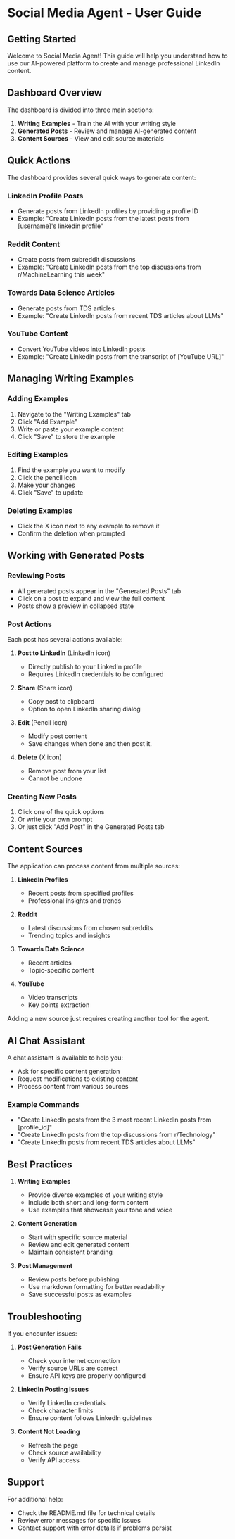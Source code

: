 # Social Media Agent - User Guide

## Getting Started

Welcome to Social Media Agent! This guide will help you understand how to use our AI-powered platform to create and manage professional LinkedIn content.

## Dashboard Overview

The dashboard is divided into three main sections:

1. **Writing Examples** - Train the AI with your writing style
2. **Generated Posts** - Review and manage AI-generated content
3. **Content Sources** - View and edit source materials

## Quick Actions

The dashboard provides several quick ways to generate content:

### LinkedIn Profile Posts
- Generate posts from LinkedIn profiles by providing a profile ID
- Example: "Create LinkedIn posts from the latest posts from [username]'s linkedin profile"

### Reddit Content
- Create posts from subreddit discussions
- Example: "Create LinkedIn posts from the top discussions from r/MachineLearning this week"

### Towards Data Science Articles
- Generate posts from TDS articles
- Example: "Create LinkedIn posts from recent TDS articles about LLMs"

### YouTube Content
- Convert YouTube videos into LinkedIn posts
- Example: "Create LinkedIn posts from the transcript of [YouTube URL]"

## Managing Writing Examples

### Adding Examples
1. Navigate to the "Writing Examples" tab
2. Click "Add Example"
3. Write or paste your example content
4. Click "Save" to store the example

### Editing Examples
1. Find the example you want to modify
2. Click the pencil icon
3. Make your changes
4. Click "Save" to update

### Deleting Examples
- Click the X icon next to any example to remove it
- Confirm the deletion when prompted

## Working with Generated Posts

### Reviewing Posts
- All generated posts appear in the "Generated Posts" tab
- Click on a post to expand and view the full content
- Posts show a preview in collapsed state

### Post Actions
Each post has several actions available:

1. **Post to LinkedIn** (LinkedIn icon)
   - Directly publish to your LinkedIn profile
   - Requires LinkedIn credentials to be configured

2. **Share** (Share icon)
   - Copy post to clipboard
   - Option to open LinkedIn sharing dialog

3. **Edit** (Pencil icon)
   - Modify post content
   - Save changes when done and then post it.

4. **Delete** (X icon)
   - Remove post from your list
   - Cannot be undone

### Creating New Posts
1. Click  one of the quick options 
2. Or write your own prompt 
3. Or just click "Add Post" in the Generated Posts tab

## Content Sources

The application can process content from multiple sources:

1. **LinkedIn Profiles**
   - Recent posts from specified profiles
   - Professional insights and trends

2. **Reddit**
   - Latest discussions from chosen subreddits
   - Trending topics and insights

3. **Towards Data Science**
   - Recent articles
   - Topic-specific content

4. **YouTube**
   - Video transcripts
   - Key points extraction

Adding a new source just requires creating another tool for the agent.

## AI Chat Assistant

A chat assistant is available to help you:
- Ask for specific content generation
- Request modifications to existing content
- Process content from various sources

### Example Commands
- "Create LinkedIn posts from the 3 most recent LinkedIn posts from [profile_id]"
- "Create LinkedIn posts from the top discussions from r/Technology"
- "Create LinkedIn posts from recent TDS articles about LLMs"

## Best Practices

1. **Writing Examples**
   - Provide diverse examples of your writing style
   - Include both short and long-form content
   - Use examples that showcase your tone and voice

2. **Content Generation**
   - Start with specific source material
   - Review and edit generated content
   - Maintain consistent branding

3. **Post Management**
   - Review posts before publishing
   - Use markdown formatting for better readability
   - Save successful posts as examples

## Troubleshooting

If you encounter issues:

1. **Post Generation Fails**
   - Check your internet connection
   - Verify source URLs are correct
   - Ensure API keys are properly configured

2. **LinkedIn Posting Issues**
   - Verify LinkedIn credentials
   - Check character limits
   - Ensure content follows LinkedIn guidelines

3. **Content Not Loading**
   - Refresh the page
   - Check source availability
   - Verify API access

## Support

For additional help:
- Check the README.md file for technical details
- Review error messages for specific issues
- Contact support with error details if problems persist 